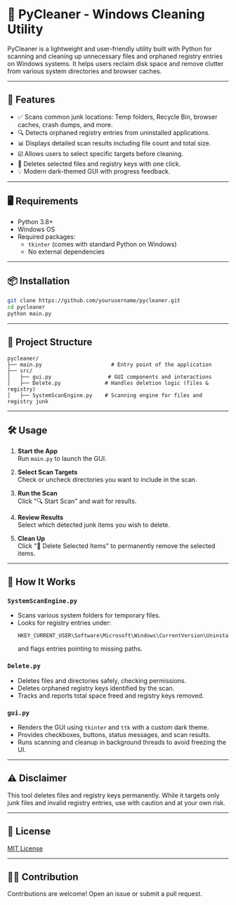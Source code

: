 # 🧹 PyCleaner - Windows Cleaning Utility

PyCleaner is a lightweight and user-friendly utility built with Python for scanning and cleaning up unnecessary files and orphaned registry entries on Windows systems. It helps users reclaim disk space and remove clutter from various system directories and browser caches.

---

## 🚀 Features

- ✅ Scans common junk locations: Temp folders, Recycle Bin, browser caches, crash dumps, and more.
- 🔍 Detects orphaned registry entries from uninstalled applications.
- 📊 Displays detailed scan results including file count and total size.
- ☑️ Allows users to select specific targets before cleaning.
- 🧼 Deletes selected files and registry keys with one click.
- 💡 Modern dark-themed GUI with progress feedback.

---

## 🖥️ Requirements

- Python 3.8+
- Windows OS
- Required packages:
  - `tkinter` (comes with standard Python on Windows)
  - No external dependencies

---

## 📦 Installation

```bash
git clone https://github.com/yourusername/pycleaner.git
cd pycleaner
python main.py
```

---

## 📁 Project Structure

```plaintext
pycleaner/
├── main.py                      # Entry point of the application
├── src/
│   ├── gui.py                  # GUI components and interactions
│   ├── Delete.py              # Handles deletion logic (files & registry)
│   ├── SystemScanEngine.py    # Scanning engine for files and registry junk
```

---

## 🛠️ Usage

1. **Start the App**  
   Run `main.py` to launch the GUI.

2. **Select Scan Targets**  
   Check or uncheck directories you want to include in the scan.

3. **Run the Scan**  
   Click "🔍 Start Scan" and wait for results.

4. **Review Results**  
   Select which detected junk items you wish to delete.

5. **Clean Up**  
   Click "🧼 Delete Selected Items" to permanently remove the selected items.

---

## 🧠 How It Works

### `SystemScanEngine.py`
- Scans various system folders for temporary files.
- Looks for registry entries under:
  ```
  HKEY_CURRENT_USER\Software\Microsoft\Windows\CurrentVersion\Uninstall
  ```
  and flags entries pointing to missing paths.

### `Delete.py`
- Deletes files and directories safely, checking permissions.
- Deletes orphaned registry keys identified by the scan.
- Tracks and reports total space freed and registry keys removed.

### `gui.py`
- Renders the GUI using `tkinter` and `ttk` with a custom dark theme.
- Provides checkboxes, buttons, status messages, and scan results.
- Runs scanning and cleanup in background threads to avoid freezing the UI.

---

## ⚠️ Disclaimer

This tool deletes files and registry keys permanently. While it targets only junk files and invalid registry entries, use with caution and at your own risk.

---

## 📄 License

[MIT License](LICENSE)

---

## 🙋‍♂️ Contribution

Contributions are welcome! Open an issue or submit a pull request.
